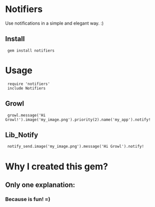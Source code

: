 # Notifiers

Use notifications in a simple and elegant way. :)

## Install

     gem install notifiers

# Usage

     require 'notifiers'
     include Notifiers

## Growl

     growl.message('Hi Growl!').image('my_image.png').priority(2).name('my_app').notify!

## Lib_Notify

     notify_send.image('my_image.png').message('Hi Growl').notify!

# Why I created this gem?

## Only one explanation:

### <b>Because is fun! =)</b>
